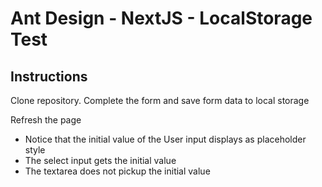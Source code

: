 # Ant Design - NextJS - LocalStorage Test

## Instructions

Clone repository. Complete the form and save form data to local storage

Refresh the page

- Notice that the initial value of the User input displays as placeholder style
- The select input gets the initial value
- The textarea does not pickup the initial value
